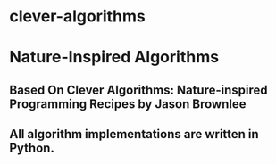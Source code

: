 # clever-algorithms
# Nature-Inspired Algorithms
## Based On Clever Algorithms: Nature-inspired Programming Recipes by Jason Brownlee
## All algorithm implementations are written in Python.
